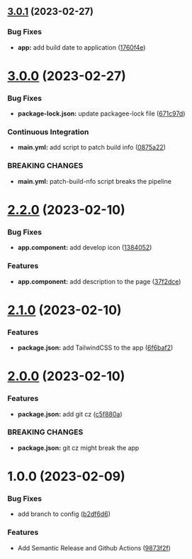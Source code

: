 ## [3.0.1](https://github.com/Khumozin/versioning/compare/v3.0.0...v3.0.1) (2023-02-27)


### Bug Fixes

* **app:** add build date to application ([1760f4e](https://github.com/Khumozin/versioning/commit/1760f4e28dd60dfd2bcd9817685eac990c89ad03))

# [3.0.0](https://github.com/Khumozin/versioning/compare/v2.2.0...v3.0.0) (2023-02-27)


### Bug Fixes

* **package-lock.json:** update packagee-lock file ([671c97d](https://github.com/Khumozin/versioning/commit/671c97d3f347a40efde01864369b87ceb26ad610))


### Continuous Integration

* **main.yml:** add script to patch build info ([0875a22](https://github.com/Khumozin/versioning/commit/0875a229106dd544340d2873b22304cf3ec86f3f))


### BREAKING CHANGES

* **main.yml:** patch-build-nfo script breaks the pipeline

# [2.2.0](https://github.com/Khumozin/versioning/compare/v2.1.0...v2.2.0) (2023-02-10)


### Bug Fixes

* **app.component:** add develop icon ([1384052](https://github.com/Khumozin/versioning/commit/1384052e10982c73b1b64ce1e5759cc8830a92ed))


### Features

* **app.component:** add description to the page ([37f2dce](https://github.com/Khumozin/versioning/commit/37f2dceea887ca3cdc9a0b6ee9880bf1505b52e9))

# [2.1.0](https://github.com/Khumozin/versioning/compare/v2.0.0...v2.1.0) (2023-02-10)


### Features

* **package.json:** add TailwindCSS to the app ([6f6baf2](https://github.com/Khumozin/versioning/commit/6f6baf2bc4e20f95e939bb7e6b81e9390b34fc7d))

# [2.0.0](https://github.com/Khumozin/versioning/compare/v1.0.0...v2.0.0) (2023-02-10)


### Features

* **package.json:** add git cz ([c5f880a](https://github.com/Khumozin/versioning/commit/c5f880a1741d5ff112bb4f9a3cd7aa1c01f7f9c5))


### BREAKING CHANGES

* **package.json:** git cz might break the app

# 1.0.0 (2023-02-09)


### Bug Fixes

* add branch to config ([b2df6d6](https://github.com/Khumozin/versioning/commit/b2df6d66c4a2005463b7c60f1ea1d6789a3e7ae4))


### Features

* Add Semantic Release and Github Actions ([9873f2f](https://github.com/Khumozin/versioning/commit/9873f2fe445f8af51bc04223402e6bb21009bea7))
